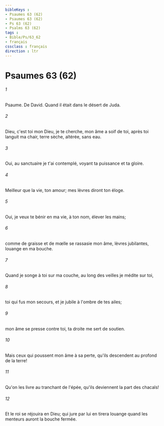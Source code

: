 ```yaml
---
bibleKeys : 
- Psaumes 63 (62)
- Psaumes 63 (62)
- Ps 63 (62)
- Psalms 63 (62)
tags : 
- Bible/Ps/63_62
- français
cssclass : français
direction : ltr
---
```


# Psaumes 63 (62)

###### 1
Psaume. De David. Quand il était dans le désert de Juda.
###### 2
Dieu, c'est toi mon Dieu, je te cherche, mon âme a soif de toi, après toi languit ma chair, terre sèche, altérée, sans eau.
###### 3
Oui, au sanctuaire je t'ai contemplé, voyant ta puissance et ta gloire.
###### 4
Meilleur que la vie, ton amour; mes lèvres diront ton éloge.
###### 5
Oui, je veux te bénir en ma vie, à ton nom, élever les mains;
###### 6
comme de graisse et de mœlle se rassasie mon âme, lèvres jubilantes, louange en ma bouche.
###### 7
Quand je songe à toi sur ma couche, au long des veilles je médite sur toi,
###### 8
toi qui fus mon secours, et je jubile à l'ombre de tes ailes;
###### 9
mon âme se presse contre toi, ta droite me sert de soutien.
###### 10
Mais ceux qui poussent mon âme à sa perte, qu'ils descendent au profond de la terre!
###### 11
Qu'on les livre au tranchant de l'épée, qu'ils deviennent la part des chacals!
###### 12
Et le roi se réjouira en Dieu; qui jure par lui en tirera louange quand les menteurs auront la bouche fermée.
